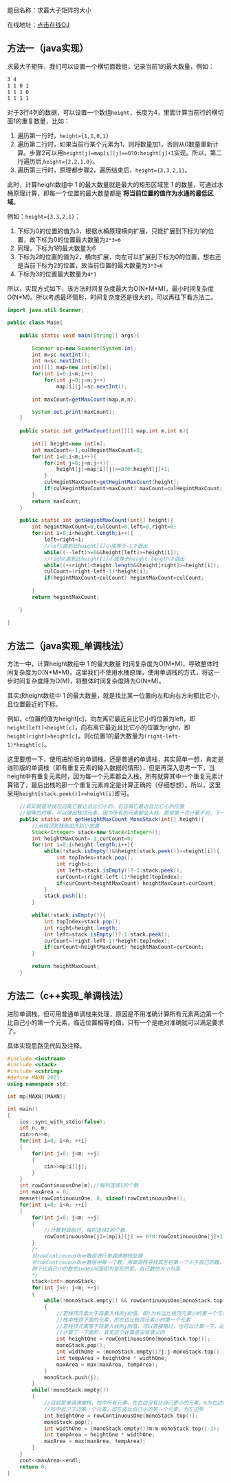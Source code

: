 题目名称：求最大子矩阵的大小

在线地址：[点击在线OJ](https://www.nowcoder.com/practice/ed610b2fea854791b7827e3111431056?tpId=101&tqId=33084&rp=1&ru=%2Fta%2Fprogrammer-code-interview-guide&qru=%2Fta%2Fprogrammer-code-interview-guide%2Fquestion-ranking&tab=answerKey)



## 方法一（java实现）

求最大子矩阵，我们可以设置一个横切面数组，记录当前1的最大数量，例如：

```tex
3 4
1 1 0 1
1 1 1 0
1 1 1 1
```

对于3行4列的数据，可以设置一个数组`height`，长度为4，里面计算当前行的横切面1的重复数量，比如：

1. 遍历第一行时，`height={1,1,0,1}`
2. 遍历第二行时，如果当前行某个元素为1，则将数量加1，否则从0数量重新计算。步骤2可以用`height[j]=map[i][j]==0?0:height[j]+1`实现。所以，第二行遍历后,`height={2,2,1,0}`。
3. 遍历第三行时，原理都步骤2，遍历结束后，`height={3,3,2,1}`。



此时，计算height数组中 1 的最大数量就是最大的矩形区域里 1 的数量，可通过水桶原理计算，即每一个位置的最大数量都是 **将当前位置的值作为水通的最低区域**。

例如：`height={3,3,2,1}`：

1. 下标为0的位置的值为3，根据水桶原理横向扩展，只能扩展到下标为1的位置，故下标为0的位置最大数量为`2*3=6`
2. 同理，下标为1的最大数量为6
3. 下标为2的位置的值为2，横向扩展，向左可以扩展到下标为0的位置，想右还是当前下标为2的位置，故当前位置的最大数量为`3*2=6`
4. 下标为3的位置最大数量为`4*1`

所以，实现方式如下，该方法时间复杂度最大为O(N\*M\*M)，最小时间复杂度O(N\*M)。所以考虑最坏情形，时间复杂度还是很大的，可以再往下看方法二。

```java
import java.util.Scanner;

public class Main{
	
	public static void main(String[] args){
		
		Scanner sc=new Scanner(System.in);
		int m=sc.nextInt();
		int n=sc.nextInt();
		int[][] map=new int[m][n];
		for(int i=0;i<m;i++)
			for(int j=0;j<n;j++)
				map[i][j]=sc.nextInt();
			
		int maxCount=getMaxCount(map,m,n);

		System.out.print(maxCount);
	}
	
	public static int getMaxCount(int[][] map,int m,int n){
		
		int[] height=new int[n];
		int maxCount=-1,culHegintMaxCount=0;
		for(int i=0;i<m;i++){
			for(int j=0;j<n;j++){
				height[j]=map[i][j]==0?0:height[j]+1;
			}
			culHegintMaxCount=getHegintMaxCount(height);
			if(culHegintMaxCount>maxCount) maxCount=culHegintMaxCount;
		}
		return maxCount;	
	}
	
	public static int getHegintMaxCount(int[] height){
		int hegintMaxCount=0,culCount=0,left=0,right=0;
		for(int i=0;i<height.length;i++){
			left=right=i;
			//left直到比height[i]小或等于-1才退出
			while((--left)>=0&&height[left]>=height[i]);
			//right直到比height[i]小或等于height.length才退出
			while((++right)<height.length&&height[right]>=height[i]);
			culCount=(right-left-1)*height[i];
			if(hegintMaxCount<culCount) hegintMaxCount=culCount;
			
		}
		return hegintMaxCount;
		
	}
	
}
```



## 方法二（java实现_单调栈法）

方法一中，计算height数组中 1 的最大数量 时间复杂度为O(M\*M)，导致整体时间复杂度为O(N\*M\*M)，这里我们不使用水桶原理，使用单调栈的方式，将这一步时间复杂度降为O(M)，将整体时间复杂度降为O(N\*M)。

其实求height数组中 1 的最大数量，就是找比某一位置向左和向右方向都比它小，且位置最近的下标。

例如，c位置的值为height[c]，向左离它最近且比它小的位置为left，即`height[left]<height[c]`，向右离它最近且比它小的位置为right，即`height[right]>height[c]`。则c位置1的最大数量为`(right-left-1)*height[c]`。

这里要想一下，使用进阶版的单调栈，还是普通的单调栈，其实简单一想，肯定是进阶版的单调栈（即有重复元素的输入数据的情形），但是再深入思考一下，当height中有重复元素时，因为每一个元素都会入栈，所有就算其中一个重复元素计算错了，最后出栈的那一个重复元素肯定是计算正确的（仔细想想）。所以，这里采用`height[stack.peek()]>=height[i]`即可。

```java
	//其实就是寻找左边离它最近且比它小的，右边离它最近且比它小的位置
	//相等的时候，可以弹出栈顶元素，因为所有的元素都会入栈，即使第一次计算不对，下一次也可以计算正确
	public static int getHeightMaxCount_MonoStack(int[] height){
		//从栈顶到栈低由大到小放置
		Stack<Integer> stack=new Stack<Integer>();
		int heightMaxCount=-1,curCount=0;
		for(int i=0;i<height.length;i++){
			while(!stack.isEmpty()&&height[stack.peek()]>=height[i]){
				int topIndex=stack.pop();
				int right=i;
				int left=stack.isEmpty()?-1:stack.peek();
				curCount=(right-left-1)*height[topIndex];
				if(curCount>heightMaxCount) heightMaxCount=curCount;
			}
			stack.push(i);
		}
		
		while(!stack.isEmpty()){
			int topIndex=stack.pop();
			int right=height.length;
			int left=stack.isEmpty()?-1:stack.peek();
			curCount=(right-left-1)*height[topIndex];
			if(curCount>heightMaxCount) heightMaxCount=curCount;
		}
		
		return heightMaxCount;
	}
```

## 方法二（c++实现_单调栈法）

进阶单调栈，但可用普通单调栈来处理，原因是不用准确计算所有元素两边第一个比自己小的第一个元素，临近位置相等的值，只有一个是绝对准确就可以满足要求了。

具体实现思路见代码及注释。

```c++
#include <iostream>
#include <stack>
#include <cstring>
#define MAXN 2021
using namespace std;

int mp[MAXN][MAXN];

int main()
{
    ios::sync_with_stdio(false);
    int n, m;
    cin>>n>>m;
    for(int i=0; i<n; ++i)
    {
        for(int j=0; j<m; ++j)
        {
            cin>>mp[i][j];
        }
    }
    int rowContinuousOne[m];//每列连续1的个数
    int maxArea = 0;
    memset(rowContinuousOne, 0, sizeof(rowContinuousOne));
    for(int i=0; i<n; ++i)
    {
        for(int j=0; j<m; ++j)
        {
            //计算到目前行，每列连续1的个数
            rowContinuousOne[j]=(mp[i][j] == 0?0:rowContinuousOne[j]+1);
        }
        /*
        对rowContinuousOne数组进行单调递增栈处理
        对rowContinuousOne数组中每一个数，用单调栈寻找其左右第一个小于自己的数，
        两个比自己小的数的index间距即为矩形的宽，自己数的大小为高
        */
        stack<int> monoStack;
        for(int j=0; j<m; ++j)
        {
            while(!monoStack.empty() && rowContinuousOne[monoStack.top()] >= rowContinuousOne[j])
            {
                //若栈顶元素大于将要入栈的j的值，即j为右边比栈顶元素小的第一个元素
                //栈中栈顶下面的元素，即左边比栈顶元素小的第一个元素
                //若栈顶元素等于将要入栈的j的值，可以直接略过，也可以计算一下，此处为了简单，
                //计算了一下面积，其实这个计算是没有意义的
                int heightOne = rowContinuousOne[monoStack.top()];
                monoStack.pop();
                int widthOne = (monoStack.empty()?j:j-monoStack.top()-1);
                int tempArea = heightOne * widthOne;
                maxArea = max(maxArea, tempArea);
            }
            monoStack.push(j);
        }
        while(!monoStack.empty())
        {
            //目前是单调递增栈，栈中所有元素，在右边没有比自己更小的元素，m为右边界
            //栈中自己下边第一个元素，即左边比自己小的第一个元素，为左边界
            int heightOne = rowContinuousOne[monoStack.top()];
            monoStack.pop();
            int widthOne = (monoStack.empty()?m:m-monoStack.top()-1);
            int tempArea = heightOne * widthOne;
            maxArea = max(maxArea, tempArea);
        }
    }
    cout<<maxArea<<endl;
    return 0;
}
```

